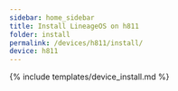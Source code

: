 ```yaml
---
sidebar: home_sidebar
title: Install LineageOS on h811
folder: install
permalink: /devices/h811/install/
device: h811
---
```

{% include templates/device_install.md %}
